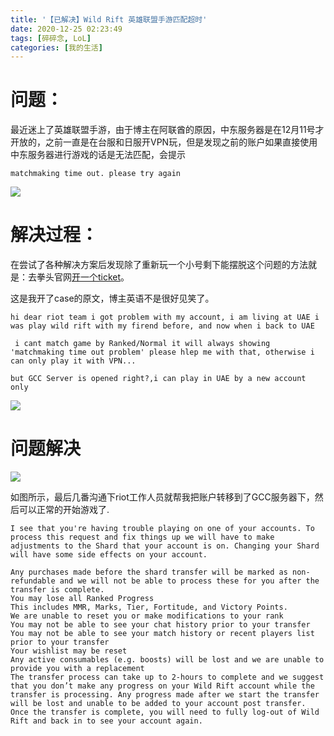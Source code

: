 ```yaml
---
title: '【已解决】Wild Rift 英雄联盟手游匹配超时'
date: 2020-12-25 02:23:49
tags: [碎碎念, LoL]
categories: [我的生活]
---
```


# 问题：

最近迷上了英雄联盟手游，由于博主在阿联酋的原因，中东服务器是在12月11号才开放的，之前一直是在台服和日服开VPN玩，但是发现之前的账户如果直接使用中东服务器进行游戏的话是无法匹配，会提示
```
matchmaking time out. please try again
```
![](https://project-1301672808.cos.ap-singapore.myqcloud.com/Yan1994/Img/2020/20201225141655.jpeg)

# 解决过程：
在尝试了各种解决方案后发现除了重新玩一个小号剩下能摆脱这个问题的方法就是：去拳头官网[开一个ticket](https://support-wildrift.riotgames.com/hc/en-us/requests/new)。

这是我开了case的原文，博主英语不是很好见笑了。
```
hi dear riot team i got problem with my account, i am living at UAE i was play wild rift with my firend before, and now when i back to UAE

 i cant match game by Ranked/Normal it will always showing 'matchmaking time out problem' please hlep me with that, otherwise i can only play it with VPN... 

but GCC Server is opened right?,i can play in UAE by a new account only
```

![](https://project-1301672808.cos.ap-singapore.myqcloud.com/Yan1994/Img/2020/20201225142044.png)


# 问题解决
![](https://project-1301672808.cos.ap-singapore.myqcloud.com/Yan1994/Img/2020/20201225142231.png)

如图所示，最后几番沟通下riot工作人员就帮我把账户转移到了GCC服务器下，然后可以正常的开始游戏了.

```
I see that you're having trouble playing on one of your accounts. To process this request and fix things up we will have to make adjustments to the Shard that your account is on. Changing your Shard will have some side effects on your account.

Any purchases made before the shard transfer will be marked as non-refundable and we will not be able to process these for you after the transfer is complete.
You may lose all Ranked Progress
This includes MMR, Marks, Tier, Fortitude, and Victory Points.
We are unable to reset you or make modifications to your rank
You may not be able to see your chat history prior to your transfer
You may not be able to see your match history or recent players list prior to your transfer
Your wishlist may be reset
Any active consumables (e.g. boosts) will be lost and we are unable to provide you with a replacement
The transfer process can take up to 2-hours to complete and we suggest that you don’t make any progress on your Wild Rift account while the transfer is processing. Any progress made after we start the transfer will be lost and unable to be added to your account post transfer. Once the transfer is complete, you will need to fully log-out of Wild Rift and back in to see your account again.
```

